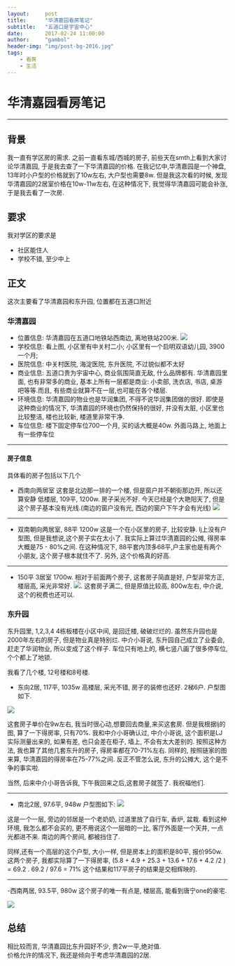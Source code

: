 ```yaml
---
layout:     post
title:      "华清嘉园看房笔记"
subtitle:   "五道口是宇宙中心"
date:       2017-02-24 11:00:00
author:     "gambol"
header-img: "img/post-bg-2016.jpg"
tags:
    - 看房
    - 生活
---
```



# 华清嘉园看房笔记


---

## 背景
我一直有学区房的需求. 之前一直看东城/西城的房子, 前些天在smth上看到大家讨论华清嘉园, 于是我去查了一下华清嘉园的价格.  在我记忆中,华清嘉园是一个神盘, 13年时小户型的价格就到了10w左右, 大户型也需要8w.  但是我这次看的时候, 发现华清嘉园的2居室价格在10w-11w左右, 
在这种情况下, 我觉得华清嘉园可能会补涨, 于是我去看了一次房.

## 要求
我对学区的要求是
- 社区能住人
- 学校不错, 至少中上

## 正文
这次主要看了华清嘉园和东升园, 位置都在五道口附近

### 华清嘉园
- 位置信息: 华清嘉园在五道口地铁站西南边,  离地铁站200米. 
![](http://okrdur7jc.bkt.clouddn.com/17-2-25/67225027-file_1488034857032_c067.png)
- 学校信息: 看上图, 小区里有中关村二小;  小区里有一个启明双语幼儿园, 3900一个月; 
- 医院信息: 中关村医院, 海淀医院, 东升医院, 不过貌似都不太好
- 商业信息: 五道口贵为宇宙中心, 商业氛围简直无敌, 什么品牌都有.
华清嘉园里面, 也有非常多的商业, 基本上所有一层都是商业: 小卖部, 洗衣店, 书店, 桌游吧等等.而且, 有些商业就算不在一层,也可能在各个楼层.
- 环境信息: 华清嘉园的物业也是华润集团, 不得不说华润集团做的很好. 即使是这种商业的情况下, 华清嘉园的环境也仍然保持的很好, 并没有太脏, 小区里也比较整洁, 楼也比较新, 楼道里非常干净.
- 车位信息: 楼下固定停车位700一个月, 买的话大概是40w. 外面马路上, 地面上有一些停车位

----
#### 房子信息
具体看的房子包括以下几个

- 西南向两居室
这套是北边那一排的一个楼, 但是窗户并不朝街那边开, 所以还算安静
低楼层, 109平, 1200w.  房子采光不好. 今天已经是个大艳阳天了, 但是这个房子基本没有光线.(南边的窗户没有光, 西边的窗户下午才会有光线)
![](http://okrdur7jc.bkt.clouddn.com/17-2-25/58704540-file_1488036396938_1572b.png)

------

-  双南朝向两居室, 88平 1200w
这是一个在小区里的房子, 比较安静.
lj上没有户型图, 但是我想说,这个房子实在太小了. 我实际上算过华清嘉园的公摊, 得房率大概是75 - 80%之间. 在这种情况下, 88平套内顶多68平,户主家也是有两个小朋友, 这个房子根本就住不了. 另外, 这个价格真的好高.  

-----

- 150平 3居室
1700w. 相对于前面两个房子, 这套房子简直是好, 户型非常方正, 楼层高, 采光非常好.
![](http://okrdur7jc.bkt.clouddn.com/17-2-25/65781006-file_1488036859169_158a5.png).
这套房子满二, 但是原值比较高, 800w左右, 中介说,这个的税费也还可以.

### 东升园
东升园里, 1,2,3,4 4栋板楼在小区中间, 是回迁楼, 破破烂烂的. 虽然东升园也是2000年左右的房子, 但是物业真是特别烂. 中介小哥说, 东升园自己成立了业委会, 赶走了华润物业, 所以变成了这个样子.
车位只有地上的, 横七竖八画了很多停车位, 个个都上了地锁.

我看了几个楼, 12号楼和8号楼.

- 东向2居, 117平, 1035w
高楼层, 采光不错, 房子的装修也还好. 2梯6户. 户型图如下.

![](http://okrdur7jc.bkt.clouddn.com/17-2-25/65908225-file_1488037284087_cc76.png)

这套房子单价在9w左右, 我当时很心动,想要回去商量,来买这套房.  但是我根据lj的图, 算了一下得房率, 只有70%. 我和中介小哥确认过, 中介小哥说, 这个面积是LJ实际测量出来的, 如果有差, 也只会差在柜子, 墙上, 不会有太大差别的.  按照这种方法, 我也算了其他几套东升的房子, 得房率都在70-71%左右. 同样的, 按照链家的图来算, 华清嘉园的得房率在75-77%之间. 反正不管怎么说, 东升的公摊大, 这个是不争的事实啦.

当然, 后来中介小哥告诉我, 下午我回来之后,这套房子就签了. 我祝福他们.

-----

- 南北2居, 97.6平, 948w
户型图如下:
![](http://okrdur7jc.bkt.clouddn.com/17-2-25/66663602-file_1488037583350_f7f5.png)

这是一个一层, 旁边的邻居是一个老奶奶, 过道里放了自行车, 香炉, 盆栽. 看到这种环境, 我怎么都不会买的, 更不用说这个一层暗的一比, 客厅外面是一个天井, 一点光都进不来.  南边的两个房间, 都被挡住了.

同样,还有一个高层的这个户型, 大小一样, 但是房本上的面积是80平, 报价950w. 
这两个房子, 我都实际算了一下得房率,  (5.8 + 4.9 + 25.3 + 13.6 + 17.6 + 4.2 /2 ) =  69.2 . 69.2 / 97.6  = 71%
这个结果和117平房子的结果是交相辉映的.

------

-西南两居, 93.5平, 980w
这个房子的唯一有点是, 楼层高, 能看到唐宁one的豪宅. 

![](http://okrdur7jc.bkt.clouddn.com/17-2-25/56632493-file_1488037874856_b96c.png)

## 总结
相比较而言, 华清嘉园比东升园好不少, 贵2w一平,绝对值.  
价格允许的情况下, 我还是倾向于考虑华清嘉园的2居.






